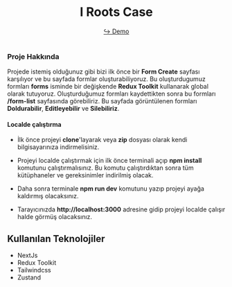 <h1 align="center"> I Roots Case </h1>

<div align="center">
  
  <a href="https://i-roots-case.vercel.app/" target="_blank">↪️ Demo</a>
  <br />
  <br />

</div> 

<h3>Proje Hakkında</h3>

Projede istemiş olduğunuz gibi bizi ilk önce bir **Form Create** sayfası karşılıyor ve bu sayfada formlar oluşturabiliyoruz. Bu oluşturdugumuz formları **forms** isminde bir değişkende **Redux Toolkit** kullanarak global olarak tutuyoruz. Oluşturduğumuz formları kaydettikten sonra bu formları **/form-list** sayfasında görebiliriz. Bu sayfada görüntülenen formları **Doldurabilir**, **Editleyebilir** ve **Silebiliriz**.

<h4>Localde çalıştırma</h4>

- İlk önce projeyi **clone**'layarak veya **zip** dosyası olarak kendi bilgisayarınıza indirmelisiniz.

- Projeyi localde çalıştırmak için ilk önce terminali açıp **npm install** komutunu çalıştırmalısınız. Bu komutu çalıştırdıktan sonra tüm kütüphaneler ve gereksinimler indirilmiş olacak.

- Daha sonra terminale **npm run dev** komutunu yazıp projeyi ayağa kaldırmış olacaksınız. 

- Tarayıcınızda **http://localhost:3000** adresine gidip projeyi localde çalışır halde görmüş olacaksınız.


<h2>Kullanılan Teknolojiler</h2>

- NextJs
- Redux Toolkit
- Tailwindcss
- Zustand